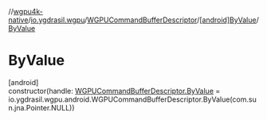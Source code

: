 //[wgpu4k-native](../../../../index.md)/[io.ygdrasil.wgpu](../../index.md)/[WGPUCommandBufferDescriptor](../index.md)/[[android]ByValue](index.md)/[ByValue](-by-value.md)

# ByValue

[android]\
constructor(handle: [WGPUCommandBufferDescriptor.ByValue](../../../io.ygdrasil.wgpu.android/-w-g-p-u-command-buffer-descriptor/-by-value/index.md) = io.ygdrasil.wgpu.android.WGPUCommandBufferDescriptor.ByValue(com.sun.jna.Pointer.NULL))